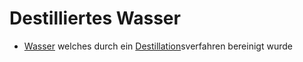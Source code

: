 # Destilliertes Wasser
- [Wasser](../Rohstoffe/Hochwertige_Rohstoffe/Wasser.md) welches durch ein [Destillation](../Glossar/Destillation.md)sverfahren bereinigt wurde
